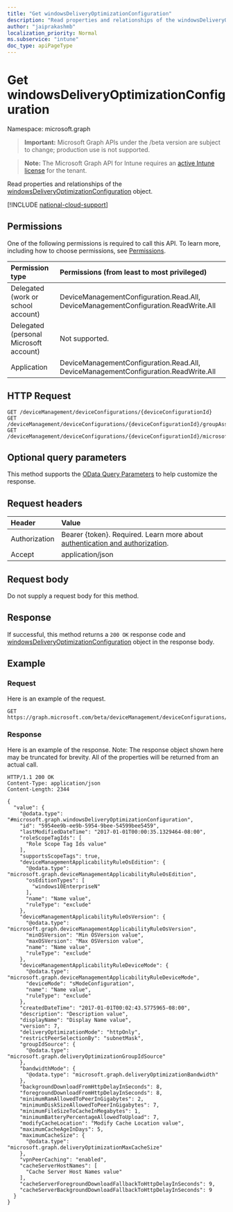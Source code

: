 ```yaml
---
title: "Get windowsDeliveryOptimizationConfiguration"
description: "Read properties and relationships of the windowsDeliveryOptimizationConfiguration object."
author: "jaiprakashmb"
localization_priority: Normal
ms.subservice: "intune"
doc_type: apiPageType
---
```


# Get windowsDeliveryOptimizationConfiguration

Namespace: microsoft.graph

> **Important:** Microsoft Graph APIs under the /beta version are subject to change; production use is not supported.

> **Note:** The Microsoft Graph API for Intune requires an [active Intune license](https://go.microsoft.com/fwlink/?linkid=839381) for the tenant.

Read properties and relationships of the [windowsDeliveryOptimizationConfiguration](../resources/intune-deviceconfig-windowsdeliveryoptimizationconfiguration.md) object.

[!INCLUDE [national-cloud-support](../../includes/all-clouds.md)]

## Permissions
One of the following permissions is required to call this API. To learn more, including how to choose permissions, see [Permissions](/graph/permissions-reference).

|Permission type|Permissions (from least to most privileged)|
|:---|:---|
|Delegated (work or school account)|DeviceManagementConfiguration.Read.All, DeviceManagementConfiguration.ReadWrite.All|
|Delegated (personal Microsoft account)|Not supported.|
|Application|DeviceManagementConfiguration.Read.All, DeviceManagementConfiguration.ReadWrite.All|

## HTTP Request
<!-- {
  "blockType": "ignored"
}
-->
``` http
GET /deviceManagement/deviceConfigurations/{deviceConfigurationId}
GET /deviceManagement/deviceConfigurations/{deviceConfigurationId}/groupAssignments/{deviceConfigurationGroupAssignmentId}/deviceConfiguration
GET /deviceManagement/deviceConfigurations/{deviceConfigurationId}/microsoft.graph.windowsDomainJoinConfiguration/networkAccessConfigurations/{deviceConfigurationId}
```

## Optional query parameters
This method supports the [OData Query Parameters](/graph/query-parameters) to help customize the response.

## Request headers
|Header|Value|
|:---|:---|
|Authorization|Bearer {token}. Required. Learn more about [authentication and authorization](/graph/auth/auth-concepts).|
|Accept|application/json|

## Request body
Do not supply a request body for this method.

## Response
If successful, this method returns a `200 OK` response code and [windowsDeliveryOptimizationConfiguration](../resources/intune-deviceconfig-windowsdeliveryoptimizationconfiguration.md) object in the response body.

## Example

### Request
Here is an example of the request.
``` http
GET https://graph.microsoft.com/beta/deviceManagement/deviceConfigurations/{deviceConfigurationId}
```

### Response
Here is an example of the response. Note: The response object shown here may be truncated for brevity. All of the properties will be returned from an actual call.
``` http
HTTP/1.1 200 OK
Content-Type: application/json
Content-Length: 2344

{
  "value": {
    "@odata.type": "#microsoft.graph.windowsDeliveryOptimizationConfiguration",
    "id": "5954ee9b-ee9b-5954-9bee-54599bee5459",
    "lastModifiedDateTime": "2017-01-01T00:00:35.1329464-08:00",
    "roleScopeTagIds": [
      "Role Scope Tag Ids value"
    ],
    "supportsScopeTags": true,
    "deviceManagementApplicabilityRuleOsEdition": {
      "@odata.type": "microsoft.graph.deviceManagementApplicabilityRuleOsEdition",
      "osEditionTypes": [
        "windows10EnterpriseN"
      ],
      "name": "Name value",
      "ruleType": "exclude"
    },
    "deviceManagementApplicabilityRuleOsVersion": {
      "@odata.type": "microsoft.graph.deviceManagementApplicabilityRuleOsVersion",
      "minOSVersion": "Min OSVersion value",
      "maxOSVersion": "Max OSVersion value",
      "name": "Name value",
      "ruleType": "exclude"
    },
    "deviceManagementApplicabilityRuleDeviceMode": {
      "@odata.type": "microsoft.graph.deviceManagementApplicabilityRuleDeviceMode",
      "deviceMode": "sModeConfiguration",
      "name": "Name value",
      "ruleType": "exclude"
    },
    "createdDateTime": "2017-01-01T00:02:43.5775965-08:00",
    "description": "Description value",
    "displayName": "Display Name value",
    "version": 7,
    "deliveryOptimizationMode": "httpOnly",
    "restrictPeerSelectionBy": "subnetMask",
    "groupIdSource": {
      "@odata.type": "microsoft.graph.deliveryOptimizationGroupIdSource"
    },
    "bandwidthMode": {
      "@odata.type": "microsoft.graph.deliveryOptimizationBandwidth"
    },
    "backgroundDownloadFromHttpDelayInSeconds": 8,
    "foregroundDownloadFromHttpDelayInSeconds": 8,
    "minimumRamAllowedToPeerInGigabytes": 2,
    "minimumDiskSizeAllowedToPeerInGigabytes": 7,
    "minimumFileSizeToCacheInMegabytes": 1,
    "minimumBatteryPercentageAllowedToUpload": 7,
    "modifyCacheLocation": "Modify Cache Location value",
    "maximumCacheAgeInDays": 5,
    "maximumCacheSize": {
      "@odata.type": "microsoft.graph.deliveryOptimizationMaxCacheSize"
    },
    "vpnPeerCaching": "enabled",
    "cacheServerHostNames": [
      "Cache Server Host Names value"
    ],
    "cacheServerForegroundDownloadFallbackToHttpDelayInSeconds": 9,
    "cacheServerBackgroundDownloadFallbackToHttpDelayInSeconds": 9
  }
}
```
